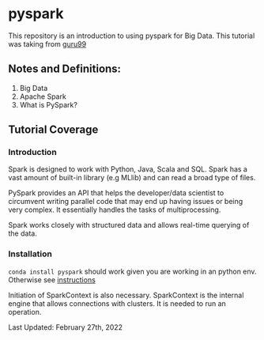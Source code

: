 # pyspark

This repository is an introduction to using pyspark for Big Data. This tutorial was taking from [guru99](https://www.guru99.com/pyspark-tutorial.html)

## Notes and Definitions:

1. Big Data
2. Apache Spark 
3. What is PySpark? 

## Tutorial Coverage

### Introduction
Spark is designed to work with Python, Java, Scala and SQL. 
Spark has a vast amount of built-in library (e.g MLlib) and can read a broad type of files.

PySpark provides an API that helps the developer/data scientist to circumvent writing parallel code that may end up having issues or being very complex. It essentially handles the tasks of multiprocessing. 

Spark works closely with structured data and allows real-time querying of the data.

### Installation

`conda install pyspark` should work given you are working in an python env. Otherwise see [instructions](https://www.guru99.com/pyspark-tutorial.html)

Initiation of SparkContext is also necessary. SparkContext is the internal engine that allows connections with clusters. It is needed to run an operation. 

Last Updated:
February 27th, 2022